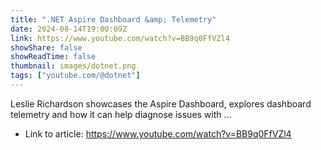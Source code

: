 ```yaml
---
title: ".NET Aspire Dashboard &amp; Telemetry"
date: 2024-08-14T19:00:09Z
link: https://www.youtube.com/watch?v=BB9q0FfVZl4
showShare: false
showReadTime: false
thumbnail: images/dotnet.png
tags: ["youtube.com/@dotnet"]
---
```

Leslie Richardson showcases the Aspire Dashboard, explores dashboard telemetry and how it can help diagnose issues with ...

- Link to article: https://www.youtube.com/watch?v=BB9q0FfVZl4